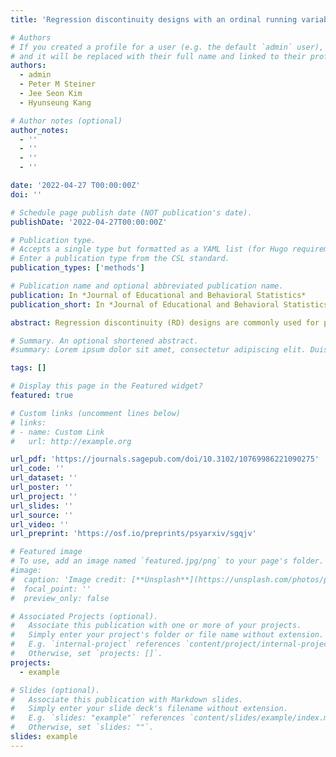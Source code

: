 ```yaml
---
title: 'Regression discontinuity designs with an ordinal running variable: evaluating the effects of extended time accommodations for English language learners'

# Authors
# If you created a profile for a user (e.g. the default `admin` user), write the username (folder name) here
# and it will be replaced with their full name and linked to their profile.
authors:
  - admin
  - Peter M Steiner
  - Jee Seon Kim
  - Hyunseung Kang

# Author notes (optional)
author_notes:
  - ''
  - ''
  - ''
  - ''

date: '2022-04-27 T00:00:00Z'
doi: ''

# Schedule page publish date (NOT publication's date).
publishDate: '2022-04-27T00:00:00Z'

# Publication type.
# Accepts a single type but formatted as a YAML list (for Hugo requirements).
# Enter a publication type from the CSL standard.
publication_types: ['methods']

# Publication name and optional abbreviated publication name.
publication: In *Journal of Educational and Behavioral Statistics*
publication_short: In *Journal of Educational and Behavioral Statistics*

abstract: Regression discontinuity (RD) designs are commonly used for program evaluation with continuous treatment assignment variables. But in practice, treatment assignment is frequently based on ordinal variables. In this study, we propose an RD design with an ordinal running variable to assess the effects of extended time accommodations (ETA) for English-language learners (ELLs). ETA eligibility is determined by ordinal ELL English-proficiency categories of National Assessment of Educational Progress data. We discuss the identification and estimation of the average treatment effect (ATE), intent-to-treat effect, and the local ATE at the cutoff. We also propose a series of sensitivity analyses to probe the effect estimates’ robustness to the choices of scaling functions and cutoff scores and remaining confounding.

# Summary. An optional shortened abstract.
#summary: Lorem ipsum dolor sit amet, consectetur adipiscing elit. Duis posuere tellus ac convallis placerat. Proin tincidunt magna sed ex sollicitudin condimentum.

tags: []

# Display this page in the Featured widget?
featured: true

# Custom links (uncomment lines below)
# links:
# - name: Custom Link
#   url: http://example.org

url_pdf: 'https://journals.sagepub.com/doi/10.3102/10769986221090275'
url_code: ''
url_dataset: ''
url_poster: ''
url_project: ''
url_slides: ''
url_source: ''
url_video: ''
url_preprint: 'https://osf.io/preprints/psyarxiv/sgqjv'

# Featured image
# To use, add an image named `featured.jpg/png` to your page's folder.
#image:
#  caption: 'Image credit: [**Unsplash**](https://unsplash.com/photos/pLCdAaMFLTE)'
#  focal_point: ''
#  preview_only: false

# Associated Projects (optional).
#   Associate this publication with one or more of your projects.
#   Simply enter your project's folder or file name without extension.
#   E.g. `internal-project` references `content/project/internal-project/index.md`.
#   Otherwise, set `projects: []`.
projects:
  - example

# Slides (optional).
#   Associate this publication with Markdown slides.
#   Simply enter your slide deck's filename without extension.
#   E.g. `slides: "example"` references `content/slides/example/index.md`.
#   Otherwise, set `slides: ""`.
slides: example
---
```


